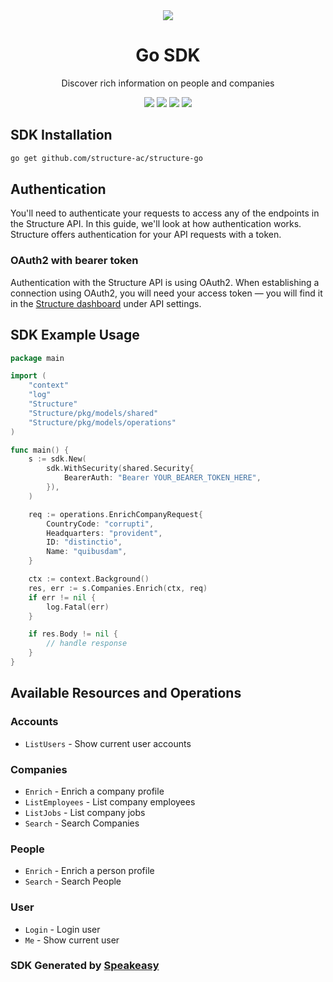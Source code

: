 <div align="center">
    <picture>
        <source srcset="https://user-images.githubusercontent.com/6267663/229523981-b357a689-adc6-4905-ac0e-e432aee5800b.png" media="(prefers-color-scheme: dark)">
        <img src="https://user-images.githubusercontent.com/6267663/229523981-b357a689-adc6-4905-ac0e-e432aee5800b.png">
    </picture>
    <h1>Go SDK</h1>
   <p>Discover rich information on people and companies</p>
   <a href="https://docs.structure.ac/"><img src="https://img.shields.io/static/v1?label=Docs&message=API Ref&color=2564ec&style=for-the-badge" /></a>
   <a href="https://github.com/structure-ac/structure-go/actions"><img src="https://img.shields.io/github/actions/workflow/status/structure-ac/structure-go/speakeasy_sdk_generation.yml?style=for-the-badge" /></a>
  <a href="https://opensource.org/licenses/MIT"><img src="https://img.shields.io/badge/License-MIT-blue.svg?style=for-the-badge" /></a>
  <a href="https://github.com/structure-ac/structure-go/releases"><img src="https://img.shields.io/github/v/release/structure-ac/structure-go?sort=semver&style=for-the-badge" /></a>
</div>

<!-- Start SDK Installation -->
## SDK Installation

```bash
go get github.com/structure-ac/structure-go
```
<!-- End SDK Installation -->

## Authentication
You'll need to authenticate your requests to access any of the endpoints in the Structure API. In this guide, we'll look at how authentication works. Structure offers authentication for your API requests with a token.

### OAuth2 with bearer token
Authentication with the Structure API is using OAuth2. When establishing a connection using OAuth2, you will need your access token — you will find it in the [Structure dashboard](https://www.structure.ac/api_tokens) under API settings.

## SDK Example Usage
<!-- Start SDK Example Usage -->
```go
package main

import (
    "context"
    "log"
    "Structure"
    "Structure/pkg/models/shared"
    "Structure/pkg/models/operations"
)

func main() {
    s := sdk.New(
        sdk.WithSecurity(shared.Security{
            BearerAuth: "Bearer YOUR_BEARER_TOKEN_HERE",
        }),
    )

    req := operations.EnrichCompanyRequest{
        CountryCode: "corrupti",
        Headquarters: "provident",
        ID: "distinctio",
        Name: "quibusdam",
    }

    ctx := context.Background()
    res, err := s.Companies.Enrich(ctx, req)
    if err != nil {
        log.Fatal(err)
    }

    if res.Body != nil {
        // handle response
    }
}
```
<!-- End SDK Example Usage -->

<!-- Start SDK Available Operations -->
## Available Resources and Operations


### Accounts

* `ListUsers` - Show current user accounts

### Companies

* `Enrich` - Enrich a company profile
* `ListEmployees` - List company employees
* `ListJobs` - List company jobs
* `Search` - Search Companies

### People

* `Enrich` - Enrich a person profile
* `Search` - Search People

### User

* `Login` - Login user
* `Me` - Show current user
<!-- End SDK Available Operations -->

### SDK Generated by [Speakeasy](https://docs.speakeasyapi.dev/docs/using-speakeasy/client-sdks)
